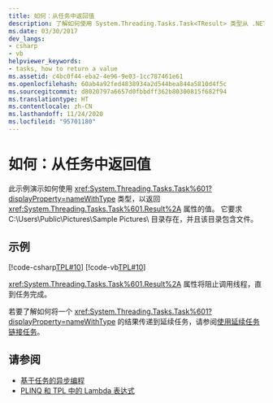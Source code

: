 ```yaml
---
title: 如何：从任务中返回值
description: 了解如何使用 System.Threading.Tasks.Task<TResult> 类型从 .NET 中的 Result 属性返回值。
ms.date: 03/30/2017
dev_langs:
- csharp
- vb
helpviewer_keywords:
- tasks, how to return a value
ms.assetid: c4bc0f44-eba2-4e96-9e03-1cc787461e61
ms.openlocfilehash: 60ab4a92fed4838934a2d544bea844a5810d4f5c
ms.sourcegitcommit: d8020797a6657d0fbbdff362b80300815f682f94
ms.translationtype: HT
ms.contentlocale: zh-CN
ms.lasthandoff: 11/24/2020
ms.locfileid: "95701180"
---
```

# <a name="how-to-return-a-value-from-a-task"></a>如何：从任务中返回值

此示例演示如何使用 <xref:System.Threading.Tasks.Task%601?displayProperty=nameWithType> 类型，以返回 <xref:System.Threading.Tasks.Task%601.Result%2A> 属性的值。 它要求 C:\Users\Public\Pictures\Sample Pictures\ 目录存在，并且该目录包含文件。  
  
## <a name="example"></a>示例  

 [!code-csharp[TPL#10](../../../samples/snippets/csharp/VS_Snippets_Misc/tpl/cs/returnavalue10.cs#10)]
 [!code-vb[TPL#10](../../../samples/snippets/visualbasic/VS_Snippets_Misc/tpl/vb/10_returnavalue.vb#10)]  
  
 <xref:System.Threading.Tasks.Task%601.Result%2A> 属性将阻止调用线程，直到任务完成。  
  
 若要了解如何将一个 <xref:System.Threading.Tasks.Task%601?displayProperty=nameWithType> 的结果传递到延续任务，请参阅[使用延续任务链接任务](chaining-tasks-by-using-continuation-tasks.md)。  
  
## <a name="see-also"></a>请参阅

- [基于任务的异步编程](task-based-asynchronous-programming.md)
- [PLINQ 和 TPL 中的 Lambda 表达式](lambda-expressions-in-plinq-and-tpl.md)
